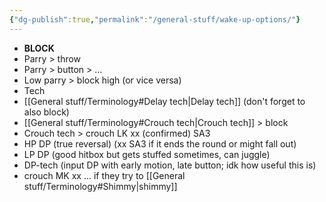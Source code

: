 ```yaml
---
{"dg-publish":true,"permalink":"/general-stuff/wake-up-options/"}
---
```


- **BLOCK**
- Parry > throw
- Parry > button > ...
- Low parry > block high (or vice versa)
- Tech
- [[General stuff/Terminology#Delay tech\|Delay tech]] (don't forget to also block)
- [[General stuff/Terminology#Crouch tech\|Crouch tech]] > block
- Crouch tech > crouch LK xx (confirmed) SA3
- HP DP (true reversal) (xx SA3 if it ends the round or might fall out)
- LP DP (good hitbox but gets stuffed sometimes, can juggle)
- DP-tech (input DP with early motion, late button; idk how useful this is)
- crouch MK xx ... if they try to [[General stuff/Terminology#Shimmy\|shimmy]]